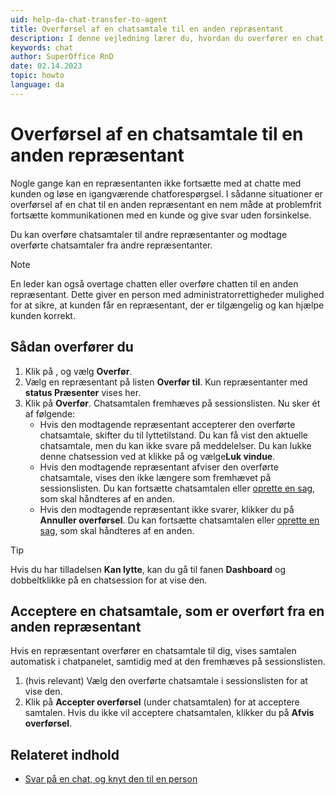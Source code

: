 ```yaml
---
uid: help-da-chat-transfer-to-agent
title: Overførsel af en chatsamtale til en anden repræsentant
description: I denne vejledning lærer du, hvordan du overfører en chat til en anden repræsentant.
keywords: chat
author: SuperOffice RnD
date: 02.14.2023
topic: howto
language: da
---
```


# Overførsel af en chatsamtale til en anden repræsentant

Nogle gange kan en repræsentanten ikke fortsætte med at chatte med kunden og løse en igangværende chatforespørgsel. I sådanne situationer er overførsel af en chat til en anden repræsentant en nem måde at problemfrit fortsætte kommunikationen med en kunde og give svar uden forsinkelse.

Du kan overføre chatsamtaler til andre repræsentanter og modtage overførte chatsamtaler fra andre repræsentanter.

> [!NOTE]
> En leder kan også overtage chatten eller overføre chatten til en anden repræsentant. Dette giver en person med administratorrettigheder mulighed for at sikre, at kunden får en repræsentant, der er tilgængelig og kan hjælpe kunden korrekt.

## Sådan overfører du

1. Klik på <i class="ph ph-list" aria-label="Task menu"></i>, og vælg **Overfør**.
2. Vælg en repræsentant på listen **Overfør til**. Kun repræsentanter med **status Præsenter** vises her.
3. Klik på **Overfør**. Chatsamtalen fremhæves på sessionslisten. Nu sker ét af følgende:
    * Hvis den modtagende repræsentant accepterer den overførte chatsamtale, skifter du til lyttetilstand. Du kan få vist den aktuelle chatsamtale, men du kan ikke svare på meddelelser. Du kan lukke denne chatsession ved at klikke på <i class="ph ph-list" aria-label="Task menu"></i> og vælge**Luk vindue**.
    * Hvis den modtagende repræsentant afviser den overførte chatsamtale, vises den ikke længere som fremhævet på sessionslisten. Du kan fortsætte chatsamtalen eller [oprette en sag][1], som skal håndteres af en anden.
    * Hvis den modtagende repræsentant ikke svarer, klikker du på **Annuller overførsel**. Du kan fortsætte chatsamtalen eller [oprette en sag][1], som skal håndteres af en anden.

> [!TIP]
> Hvis du har tilladelsen **Kan lytte**, kan du gå til fanen **Dashboard** og dobbeltklikke på en chatsession for at vise den.

## Acceptere en chatsamtale, som er overført fra en anden repræsentant

Hvis en repræsentant overfører en chatsamtale til dig, vises samtalen automatisk i chatpanelet, samtidig med at den fremhæves på sessionslisten.

1. (hvis relevant) Vælg den overførte chatsamtale i sessionslisten for at vise den.
2. Klik på **Accepter overførsel** (under chatsamtalen) for at acceptere samtalen. Hvis du ikke vil acceptere chatsamtalen, klikker du på **Afvis overførsel**.

## Relateret indhold

* [Svar på en chat, og knyt den til en person][2]

<!-- Referenced links -->
[1]: create-request.md
[2]: respond.md
